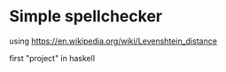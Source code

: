 # Simple spellchecker
using https://en.wikipedia.org/wiki/Levenshtein_distance

first "project" in haskell